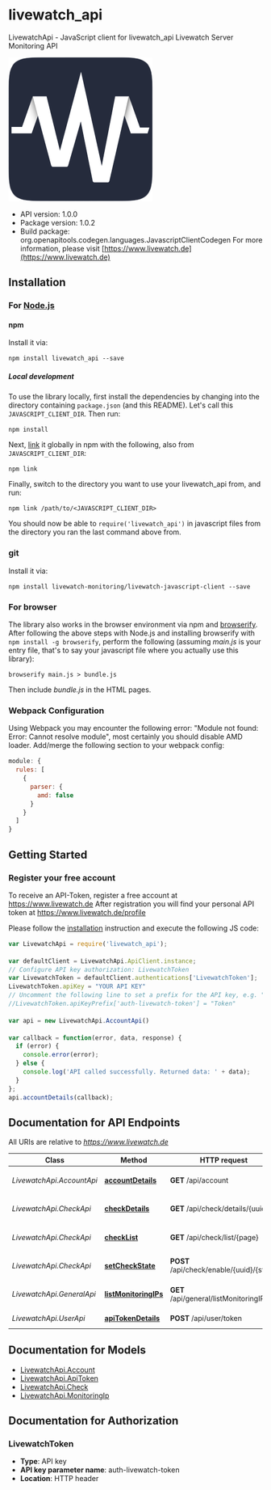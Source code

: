 # livewatch_api

LivewatchApi - JavaScript client for livewatch_api
Livewatch Server Monitoring API

[![Livewatch Server Monitoring](assets/logo.png)](https://www.livewatch.de)

- API version: 1.0.0
- Package version: 1.0.2
- Build package: org.openapitools.codegen.languages.JavascriptClientCodegen
For more information, please visit [https://www.livewatch.de](https://www.livewatch.de)

## Installation

### For [Node.js](https://nodejs.org/)

#### npm

Install it via:

```shell
npm install livewatch_api --save
```

##### Local development

To use the library locally, first install the dependencies by changing into the directory containing `package.json` (and this README). Let's call this `JAVASCRIPT_CLIENT_DIR`. Then run:

```shell
npm install
```

Next, [link](https://docs.npmjs.com/cli/link) it globally in npm with the following, also from `JAVASCRIPT_CLIENT_DIR`:

```shell
npm link
```

Finally, switch to the directory you want to use your livewatch_api from, and run:

```shell
npm link /path/to/<JAVASCRIPT_CLIENT_DIR>
```

You should now be able to `require('livewatch_api')` in javascript files from the directory you ran the last command above from.

### git

Install it via:

```shell
npm install livewatch-monitoring/livewatch-javascript-client --save
```

### For browser

The library also works in the browser environment via npm and [browserify](http://browserify.org/). After following the above steps with Node.js and installing browserify with `npm install -g browserify`, perform the following (assuming *main.js* is your entry file, that's to say your javascript file where you actually use this library):

```shell
browserify main.js > bundle.js
```

Then include *bundle.js* in the HTML pages.

### Webpack Configuration

Using Webpack you may encounter the following error: "Module not found: Error:
Cannot resolve module", most certainly you should disable AMD loader. Add/merge
the following section to your webpack config:

```javascript
module: {
  rules: [
    {
      parser: {
        amd: false
      }
    }
  ]
}
```

## Getting Started

### Register your free account

To receive an API-Token, register a free account at https://www.livewatch.de
After registration you will find your personal API token at https://www.livewatch.de/profile

Please follow the [installation](#installation) instruction and execute the following JS code:

```javascript
var LivewatchApi = require('livewatch_api');

var defaultClient = LivewatchApi.ApiClient.instance;
// Configure API key authorization: LivewatchToken
var LivewatchToken = defaultClient.authentications['LivewatchToken'];
LivewatchToken.apiKey = "YOUR API KEY"
// Uncomment the following line to set a prefix for the API key, e.g. "Token" (defaults to null)
//LivewatchToken.apiKeyPrefix['auth-livewatch-token'] = "Token"

var api = new LivewatchApi.AccountApi()

var callback = function(error, data, response) {
  if (error) {
    console.error(error);
  } else {
    console.log('API called successfully. Returned data: ' + data);
  }
};
api.accountDetails(callback);

```

## Documentation for API Endpoints

All URIs are relative to *https://www.livewatch.de*

Class | Method | HTTP request | Description
------------ | ------------- | ------------- | -------------
*LivewatchApi.AccountApi* | [**accountDetails**](docs/AccountApi.md#accountDetails) | **GET** /api/account | Get Account details
*LivewatchApi.CheckApi* | [**checkDetails**](docs/CheckApi.md#checkDetails) | **GET** /api/check/details/{uuid} | Get details of one check
*LivewatchApi.CheckApi* | [**checkList**](docs/CheckApi.md#checkList) | **GET** /api/check/list/{page} | List all your checks configured
*LivewatchApi.CheckApi* | [**setCheckState**](docs/CheckApi.md#setCheckState) | **POST** /api/check/enable/{uuid}/{state} | Enable or disable a check
*LivewatchApi.GeneralApi* | [**listMonitoringIPs**](docs/GeneralApi.md#listMonitoringIPs) | **GET** /api/general/listMonitoringIPs | List all our IPs with details
*LivewatchApi.UserApi* | [**apiTokenDetails**](docs/UserApi.md#apiTokenDetails) | **POST** /api/user/token | Get your API-Token


## Documentation for Models

 - [LivewatchApi.Account](docs/Account.md)
 - [LivewatchApi.ApiToken](docs/ApiToken.md)
 - [LivewatchApi.Check](docs/Check.md)
 - [LivewatchApi.MonitoringIp](docs/MonitoringIp.md)


## Documentation for Authorization



### LivewatchToken


- **Type**: API key
- **API key parameter name**: auth-livewatch-token
- **Location**: HTTP header

